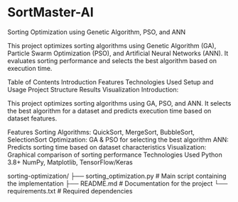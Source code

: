 # SortMaster-AI
Sorting Optimization using Genetic Algorithm, PSO, and ANN

This project optimizes sorting algorithms using Genetic Algorithm (GA), Particle Swarm Optimization (PSO), and Artificial Neural Networks (ANN). It evaluates sorting performance and selects the best algorithm based on execution time.

Table of Contents
Introduction
Features
Technologies Used
Setup and Usage
Project Structure
Results
Visualization
Introduction:

This project optimizes sorting algorithms using GA, PSO, and ANN. It selects the best algorithm for a dataset and predicts execution time based on dataset features.

Features
Sorting Algorithms: QuickSort, MergeSort, BubbleSort, SelectionSort
Optimization: GA & PSO for selecting the best algorithm
ANN: Predicts sorting time based on dataset characteristics
Visualization: Graphical comparison of sorting performance
Technologies Used
Python 3.8+
NumPy, Matplotlib, TensorFlow/Keras

sorting-optimization/
├── sorting_optimization.py   # Main script containing the implementation
├── README.md                 # Documentation for the project
└── requirements.txt          # Required dependencies
